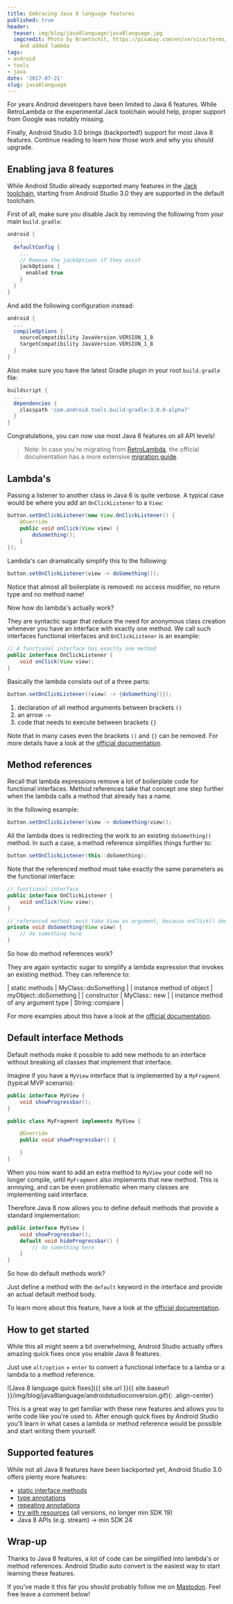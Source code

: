 ```yaml
---
title: Embracing Java 8 language features
published: true
header:
  teaser: img/blog/java8language/java8language.jpg
  imgcredit: Photo by Braetschit, https://pixabay.com/en/service/terms/#usage, cropped
    and added lambda
tags:
- android
- tools
- java
date: '2017-07-21'
slug: java8language
---
```


For years Android developers have been limited to Java 6 features. While RetroLambda or the experimental Jack toolchain would help, proper support from Google was notably missing.

Finally, Android Studio 3.0 brings (backported!) support for most Java 8 features. Continue reading to learn how those work and why you should upgrade.

## Enabling java 8 features
While Android Studio already supported many features in the [Jack toolchain](https://developer.android.com/guide/platform/j8-jack.html), starting from Android Studio 3.0 they are supported in the default toolchain.

First of all, make sure you disable Jack by removing the following from your main `build.gradle`:

```groovy
android {
  ...
  defaultConfig {
    ...
    // Remove the jackOptions if they exist
    jackOptions {
      enabled true
    }
  }
}
```

And add the following configuration instead:

```groovy
android {
  ...
  compileOptions {
    sourceCompatibility JavaVersion.VERSION_1_8
    targetCompatibility JavaVersion.VERSION_1_8
  }
}
```

Also make sure you have the latest Gradle plugin in your root `build.gradle` file:

```groovy
buildscript {
  ...
  dependencies {
    classpath 'com.android.tools.build:gradle:3.0.0-alpha7'
  }
}
```

Congratulations, you can now use most Java 8 features on all API levels!

> Note: In case you're migrating from [RetroLambda](https://github.com/evant/gradle-retrolambda), the official documentation has a more extensive [migration guide](https://developer.android.com/studio/write/java8-support.html#migrate).

## Lambda's
Passing a listener to another class in Java 6 is quite verbose. A typical case would be where you add an `OnClickListener` to a `View`:

```java
button.setOnClickListener(new View.OnClickListener() {
    @Override
    public void onClick(View view) {
        doSomething();
    }
});
```

Lambda's can dramatically simplify this to the following:

```java
button.setOnClickListener(view -> doSomething());
```

Notice that almost all boilerplate is removed: no access modifier, no return type and no method name!

Now how do lambda's actually work?

They are syntactic sugar that reduce the need for anonymous class creation whenever you have an interface with exactly one method. We call such interfaces functional interfaces and `OnClickListener` is an example:

```java
// A functional interface has exactly one method
public interface OnClickListener {
    void onClick(View view);
}
```

Basically the lambda consists out of a three parts:

```java
button.setOnClickListener((view) -> {doSomething()});
```

1. declaration of all method arguments between brackets `()`
2. an arrow `->`
3. code that needs to execute between brackets `{}`

Note that in many cases even the brackets `()` and `{}` can be removed. For more details have a look at the [official documentation](https://docs.oracle.com/javase/tutorial/java/javaOO/lambdaexpressions.html).

## Method references
Recall that lambda expressions remove a lot of boilerplate code for functional interfaces. Method references take that concept one step further when the lambda calls a method that already has a name.

In the following example:

```java
button.setOnClickListener(view -> doSomething(view));
```
All the lambda does is redirecting the work to an existing `doSomething()` method. In such a case, a method reference simplifies things further to:

```java
button.setOnClickListener(this::doSomething);
```

Note that the referenced method must take exactly the same parameters as the functional interface:

```java
// functional interface
public interface OnClickListener {
    void onClick(View view);
}

// referenced method: must take View as argument, because onClick() does
private void doSomething(View view) {
    // do something here
}
```

So how do method references work?

They are again syntactic sugar to simplify a lambda expression that invokes an existing method. They can reference to:

| static methods | MyClass::doSomething |
| instance method of object | myObject::doSomething |
| constructor | MyClass:: new |
| instance method of any argument type | String::compare |

For more examples about this have a look at the [official documentation](https://docs.oracle.com/javase/tutorial/java/javaOO/methodreferences.html).

## Default interface Methods
Default methods make it possible to add new methods to an interface without breaking all classes that implement that interface.

Imagine if you have a `MyView` interface that is implemented by a `MyFragment` (typical MVP scenario):

```java
public interface MyView {
    void showProgressbar();
}

public class MyFragment implements MyView {

    @Override
    public void showProgressbar() {

    }
}
```

When you now want to add an extra method to `MyView` your code will no longer compile, until `MyFragment` also implements that new method. This is annoying, and can be even problematic when many classes are implementing said interface.

Therefore Java 8 now allows you to define default methods that provide a standard implementation:

```java
public interface MyView {
    void showProgressbar();
    default void hideProgressbar() {
        // do something here
    }
}
```

So how do default methods work?

Just define a method with the `default` keyword in the interface and provide an actual default method body.

To learn more about this feature, have a look at the [official documentation](https://docs.oracle.com/javase/tutorial/java/IandI/defaultmethods.html).

## How to get started
While this all might seem a bit overwhelming, Android Studio actually offers amazing quick fixes once you enable Java 8 features.

Just use `alt/option` + `enter` to convert a functional interface to a lamba or a lambda to a method reference.

![Java 8 language quick fixes]({{ site.url }}{{ site.baseurl }}/img/blog/java8language/androidstudioconversion.gif){: .align-center}

This is a great way to get familiar with these new features and allows you to write code like you're used to. After enough quick fixes by Android Studio you'll learn in what cases a lambda or method reference would be possible and start writing them yourself.

## Supported features
While not all Java 8 features have been backported yet, Android Studio 3.0 offers plenty more features:

* [static interface methods](https://docs.oracle.com/javase/tutorial/java/IandI/defaultmethods.html)
* [type annotations](https://docs.oracle.com/javase/tutorial/java/annotations/type_annotations.html)
* [repeating annotations](https://docs.oracle.com/javase/tutorial/java/annotations/repeating.html)
* [try with resources](https://docs.oracle.com/javase/tutorial/essential/exceptions/tryResourceClose.html) (all versions, no longer min SDK 19)
* Java 8 APIs (e.g. stream) -> min SDK 24

## Wrap-up
Thanks to Java 8 features, a lot of code can be simplified into lambda's or method references. Android Studio auto convert is the easiest way to start learning these features.

If you've made it this far you should probably follow me on [Mastodon](https://androiddev.social/@Jeroenmols). Feel free leave a comment below!
